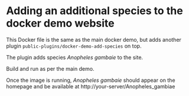 # Adding an additional species to the docker demo website

This Docker file is the same as the main docker demo, but adds another plugin `public-plugins/docker-demo-add-species` on top. 

The plugin adds species _Anopheles gambaie_ to the site.

Build and run as per the main demo.

Once the image is running, _Anopheles gambaie_ should appear on the homepage and be available at http://your-server/Anopheles_gambiae

